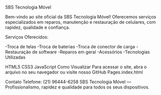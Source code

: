 SBS Tecnologia Móvel

Bem-vindo ao site oficial da SBS Tecnologia Móvel!
Oferecemos serviços especializados em reparos, manutenção e restauração de celulares, com rapidez, qualidade e confiança.

Serviços Oferecidos:

-Troca de telas
-Troca de baterias
-Troca de conector de carga
-Restauração de software
-Reparos em geral
-Acessórios
-Tecnologias Utilizadas

HTML5
CSS3
JavaScript
Como Visualizar
Para acessar o site, abra o arquivo no seu navegador ou visite nosso GitHub Pages.index.html

Contato
Telefone: (21) 96444-6258
SBS Tecnologia Móvel — Profissionalismo, rapidez e qualidade para todos os seus dispositivos.
